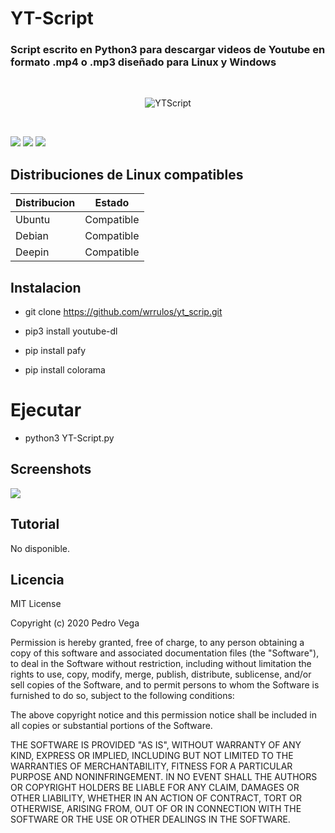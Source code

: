 # YT-Script
<h3> Script escrito en Python3 para descargar videos de Youtube en formato .mp4 o .mp3 diseñado para Linux y Windows</h3>
<br/>
<p align="center">
<img src="https://github.com/wrrulos/yt_script/blob/master/img-github/yt-script.png" title="YTScript">
</p>
<br/>

<img src="https://imgur.com/TAuS5PE.jpg"> <img src="https://imgur.com/4NzFbFQ.jpg"> <img src="https://imgur.com/l2vHvj8.jpg"> 
<br/>

## Distribuciones de Linux compatibles  

| Distribucion |   Estado      |
|--------------|---------------| 
| Ubuntu       | Compatible    |
| Debian       | Compatible    |
| Deepin       | Compatible    |

## Instalacion 

* git clone https://github.com/wrrulos/yt_scrip.git

* pip3 install youtube-dl 

* pip install pafy 

* pip install colorama 

# Ejecutar

* python3 YT-Script.py

## Screenshots

<img src="https://github.com/wrrulos/yt_script/blob/master/img-github/yt-script2.png">

## Tutorial 

<p> No disponible.</p>

## Licencia 

MIT License

Copyright (c) 2020 Pedro Vega

Permission is hereby granted, free of charge, to any person obtaining a copy
of this software and associated documentation files (the "Software"), to deal
in the Software without restriction, including without limitation the rights
to use, copy, modify, merge, publish, distribute, sublicense, and/or sell
copies of the Software, and to permit persons to whom the Software is
furnished to do so, subject to the following conditions:

The above copyright notice and this permission notice shall be included in all
copies or substantial portions of the Software.

THE SOFTWARE IS PROVIDED "AS IS", WITHOUT WARRANTY OF ANY KIND, EXPRESS OR
IMPLIED, INCLUDING BUT NOT LIMITED TO THE WARRANTIES OF MERCHANTABILITY,
FITNESS FOR A PARTICULAR PURPOSE AND NONINFRINGEMENT. IN NO EVENT SHALL THE
AUTHORS OR COPYRIGHT HOLDERS BE LIABLE FOR ANY CLAIM, DAMAGES OR OTHER
LIABILITY, WHETHER IN AN ACTION OF CONTRACT, TORT OR OTHERWISE, ARISING FROM,
OUT OF OR IN CONNECTION WITH THE SOFTWARE OR THE USE OR OTHER DEALINGS IN THE
SOFTWARE.

 

